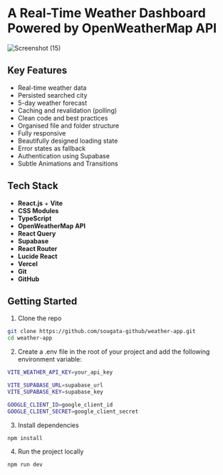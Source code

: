 # A Real-Time Weather Dashboard Powered by OpenWeatherMap API

![Screenshot (15)](https://github.com/user-attachments/assets/35a9bd9d-da9b-4209-90b1-0d743cc11128)

## Key Features

- Real-time weather data
- Persisted searched city
- 5-day weather forecast
- Caching and revalidation (polling)
- Clean code and best practices
- Organised file and folder structure
- Fully responsive
- Beautifully designed loading state
- Error states as fallback
- Authentication using Supabase
- Subtle Animations and Transitions

## Tech Stack

- **React.js** + **Vite**
- **CSS Modules**
- **TypeScript**
- **OpenWeatherMap API**
- **React Query**
- **Supabase**
- **React Router**
- **Lucide React**
- **Vercel**
- **Git**
- **GitHub**

## Getting Started

1. Clone the repo

```bash
git clone https://github.com/sougata-github/weather-app.git
cd weather-app
```

2. Create a .env file in the root of your project and add the following environment variable:

```bash
VITE_WEATHER_API_KEY=your_api_key

VITE_SUPABASE_URL=supabase_url
VITE_SUPABASE_KEY=supabase_key

GOOGLE_CLIENT_ID=google_client_id
GOOGLE_CLIENT_SECRET=google_client_secret
```

3. Install dependencies

```bash
npm install
```

4. Run the project locally

```bash
npm run dev
```
